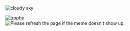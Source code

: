 <img src="https://c1.peakpx.com/wallpaper/447/802/387/horizon-sunset-blazing-sky-evening-wallpaper.jpg" alt="cloudy sky">

[![trophy](https://github-profile-trophy.vercel.app/?username=nittts)](https://github.com/ryo-ma/github-profile-trophy)
<br>
<img src='https://random-memer.herokuapp.com/' title="Meme" alt="Please refresh the page if the meme doesn't show up.">
